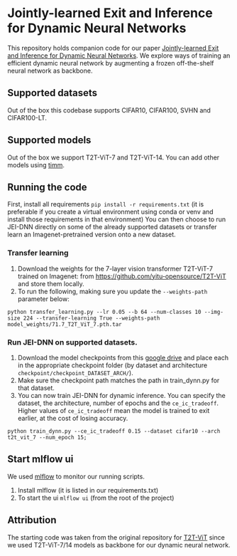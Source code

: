 # Jointly-learned Exit and Inference for Dynamic Neural Networks

This repository holds companion code for our paper [Jointly-learned Exit and Inference for Dynamic Neural Networks](https://arxiv.org/abs/2310.09163). We explore ways of training an efficient dynamic neural network by augmenting a frozen off-the-shelf neural network as backbone.


## Supported datasets
Out of the box this codebase supports CIFAR10, CIFAR100, SVHN and CIFAR100-LT.

## Supported models
Out of the box we support T2T-ViT-7 and T2T-ViT-14. You can add other models using [timm](https://github.com/huggingface/pytorch-image-models).


## Running the code
First, install all requirements `pip install -r requirements.txt` (it is preferable if you create a virtual environment using conda or venv and install those requirements in that environment)
You can then choose to run JEI-DNN directly on some of the already supported datasets or transfer learn an Imagenet-pretrained version onto a new dataset.
### Transfer learning
1. Download the weights for the 7-layer vision transformer T2T-ViT-7 trained on Imagenet:  from https://github.com/yitu-opensource/T2T-ViT and store them locally. 
2. To run the following, making sure you update the `--weights-path` parameter below:
```
python transfer_learning.py --lr 0.05 --b 64 --num-classes 10 --img-size 224 --transfer-learning True --weights-path model_weights/71.7_T2T_ViT_7.pth.tar
```

### Run JEI-DNN on supported datasets.
1. Download the model checkpoints from this [google drive](https://drive.google.com/drive/folders/1kyAVHtTKNx-h_pgpm_9cqktF8Ce6ZiAg?usp=sharing)  and place each in the appropriate checkpoint folder (by dataset and architecture `checkpoint/checkpoint_DATASET_ARCH/`).
2. Make sure the checkpoint path matches the path in train_dynn.py for that dataset.
3. You can now train JEI-DNN for dynamic inference. You can specify the dataset, the architecture, number of epochs and the `ce_ic_tradeoff`. Higher values of `ce_ic_tradeoff` mean the model is trained to exit earlier, at the cost of losing accuracy.
```
python train_dynn.py --ce_ic_tradeoff 0.15 --dataset cifar10 --arch t2t_vit_7 --num_epoch 15;
```

## Start mlflow ui
We used [mlflow](https://www.mlflow.org/docs/latest/index.html) to monitor our running scripts.
1. Install mlflow (it is listed in our requirements.txt)
2. To start the ui `mlflow ui` (from the root of the project)

## Attribution
The starting code was taken from the original repository for [T2T-ViT](https://github.com/yitu-opensource/T2T-ViT) since we used T2T-ViT-7/14 models as backbone for our dynamic neural network.
